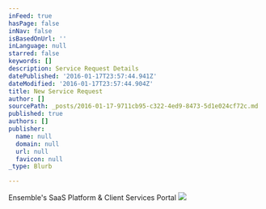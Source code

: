 ```yaml
---
inFeed: true
hasPage: false
inNav: false
isBasedOnUrl: ''
inLanguage: null
starred: false
keywords: []
description: Service Request Details
datePublished: '2016-01-17T23:57:44.941Z'
dateModified: '2016-01-17T23:57:44.904Z'
title: New Service Request
author: []
sourcePath: _posts/2016-01-17-9711cb95-c322-4ed9-8473-5d1e024cf72c.md
published: true
authors: []
publisher:
  name: null
  domain: null
  url: null
  favicon: null
_type: Blurb

---
```

Ensemble's SaaS Platform & Client Services Portal
![](https://s3-us-west-2.amazonaws.com/the-grid-img/p/b0bfe59fbb41100036f3a34ff42b18e4accb976a.png)